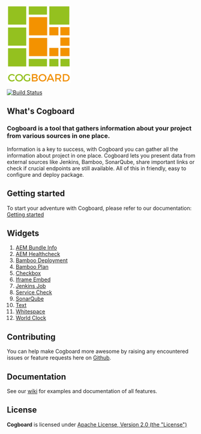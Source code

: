 ![logo](docs/images/logo.png)

[![Build Status](https://api.travis-ci.org/Cognifide/cogboard.svg?branch=master)](https://travis-ci.org/Cognifide/cogboard)


## What's Cogboard

### Cogboard is a tool that gathers information about your project from various sources in one place.

Information is a key to success, with Cogboard you can gather all the information about project in one place.
Cogboard lets you present data from external sources like Jenkins, Bamboo, SonarQube,
share important links or check if crucial endpoints are still available.
All of this in friendly, easy to configure and deploy package.

## Getting started

To start your adventure with Cogboard, please refer to our documentation: [Getting started](https://github.com/Cognifide/cogboard/wiki#getting-started)

## Widgets

1. [AEM Bundle Info](https://github.com/Cognifide/cogboard/wiki#AEM-Bundle-Info)
2. [AEM Healthcheck](https://github.com/Cognifide/cogboard/wiki#AEM-Healthcheck)
3. [Bamboo Deployment](https://github.com/Cognifide/cogboard/wiki#Bamboo-Deployment)
4. [Bamboo Plan](https://github.com/Cognifide/cogboard/wiki#Bamboo-Plan)
5. [Checkbox](https://github.com/Cognifide/cogboard/wiki#Checkbox)
6. [Iframe Embed](https://github.com/Cognifide/cogboard/wiki#IFrame-Embed)
7. [Jenkins Job](https://github.com/Cognifide/cogboard/wiki#Jenkins-Job)
8. [Service Check](https://github.com/Cognifide/cogboard/wiki#Service-Check)
9. [SonarQube](https://github.com/Cognifide/cogboard/wiki#SonarQube)
10. [Text](https://github.com/Cognifide/cogboard/wiki#Text)
11. [Whitespace](https://github.com/Cognifide/cogboard/wiki#Whitespace)
12. [World Clock](https://github.com/Cognifide/cogboard/wiki#World-Clock)

## Contributing

You can help make Cogboard more awesome by raising any encountered issues or feature requests here on [Github](https://github.com/Cognifide/cogboard/issues).

## Documentation

See our [wiki](https://github.com/Cognifide/cogboard/wiki) for examples and documentation of all features.

## License

**Cogboard** is licensed under [Apache License, Version 2.0 (the "License")](https://www.apache.org/licenses/LICENSE-2.0.txt)